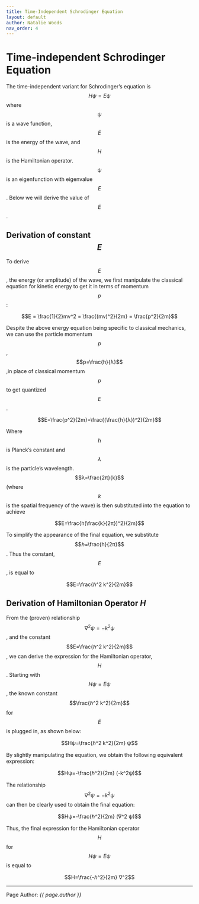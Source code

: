 ```yaml
---
title: Time-Independent Schrodinger Equation
layout: default
author: Natalie Woods
nav_order: 4
---
```


# Time-independent Schrodinger Equation
The time-independent variant for Schrodinger’s equation is $$Hψ=Eψ$$ where $$ψ$$ is a wave function, $$E$$ is the energy of the wave, and $$H$$ is the Hamiltonian operator. $$\psi$$ is an eigenfunction with eigenvalue $$E$$. Below we will derive the value of $$E$$.

## Derivation of constant $$E$$
To derive $$E$$, the energy (or amplitude) of the wave, we first manipulate the classical equation for kinetic energy to get it in terms of momentum $$p$$:

$$E = \frac{1}{2}mv^2 = \frac{(mv)^2}{2m} = \frac{p^2}{2m}$$

Despite the above energy equation being specific to classical mechanics, we can use the particle momentum $$p$$, $$p=\frac{h}{λ}$$ ,in place of classical momentum $$p$$ to get quantized $$E$$.

$$E=\frac{p^2}{2m}=\frac{(\frac{h}{λ})^2}{2m}$$

Where $$h$$ is Planck’s constant and $$λ$$ is the particle’s wavelength.
$$λ=\frac{2π}{k}$$ (where $$k$$ is the spatial frequency of the wave) is then substituted into the equation to achieve

$$E=\frac{h(\frac{k}{2π})^2}{2m}$$

To simplify the appearance of the final equation, we substitute $$ℏ=\frac{h}{2π}$$. Thus the constant, $$E$$, is equal to

$$E=\frac{ℏ^2 k^2}{2m}$$

## Derivation of Hamiltonian Operator $H$
From the (proven) relationship $$∇^2 ψ=-k^2ψ$$, and the constant $$E=\frac{ℏ^2 k^2}{2m}$$, we can derive the expression for the Hamiltonian operator, $$H$$.
Starting with $$Hψ=Eψ$$, the known constant $$\frac{ℏ^2 k^2}{2m}$$ for $$E$$ is plugged in, as shown below:

$$Hψ=\frac{ℏ^2 k^2}{2m} ψ$$

By slightly manipulating the equation, we obtain the following equivalent expression:

$$Hψ=-\frac{ℏ^2}{2m} (-k^2ψ)$$

The relationship $$∇^2 ψ=-k^2 ψ$$ can then be clearly used to obtain the final equation:

$$Hψ=-\frac{ℏ^2}{2m} (∇^2 ψ)$$

Thus, the final expression for the Hamiltonian operator $$H$$ for $$Hψ=Eψ$$ is equal to

$$H=\frac{-ℏ^2}{2m} ∇^2$$

---

Page Author: *{{ page.author }}*

